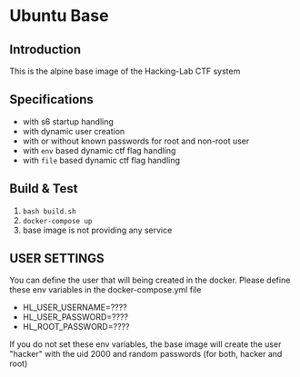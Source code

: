 # Ubuntu Base
## Introduction
This is the alpine base image of the Hacking-Lab CTF system

## Specifications
* with s6 startup handling
* with dynamic user creation
* with or without known passwords for root and non-root user
* with `env` based dynamic ctf flag handling
* with `file` based dynamic ctf flag handling

## Build & Test
1. `bash build.sh`
2. `docker-compose up`
3. base image is not providing any service

## USER SETTINGS
You can define the user that will being created in the docker. Please define these env variables in the docker-compose.yml file

* HL_USER_USERNAME=????
* HL_USER_PASSWORD=????
* HL_ROOT_PASSWORD=????


If you do not set these env variables, the base image will create the user "hacker" with the uid 2000 and random passwords (for both, hacker and root)



